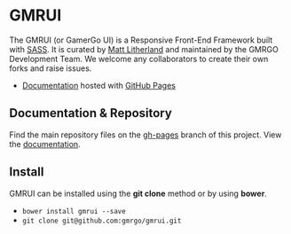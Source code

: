 # GMRUI 

The GMRUI (or GamerGo UI) is a Responsive Front-End Framework built with [SASS](http://sass-lang.com/). It is curated by [Matt Litherland](http://twitter.com/mattsince87) and maintained by the GMRGO Development Team. We welcome any collaborators to create their own forks and raise issues.

* [Documentation](http://gmrgo.github.io/gmrui/) hosted with [GitHub Pages](http://pages.github.com)

## Documentation & Repository

Find the main repository files on the [gh-pages](https://github.com/gmrgo/gmrui/tree/gh-pages) branch of this project. View the [documentation](http://gmrgo.github.io/gmrui/).

## Install

GMRUI can be installed using the **git clone** method or by using **bower**.

* `bower install gmrui --save`
* `git clone git@github.com:gmrgo/gmrui.git`